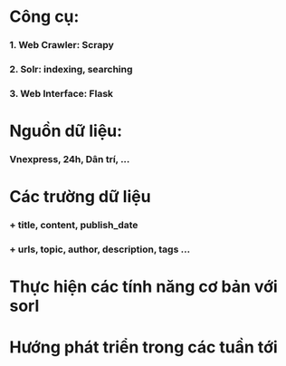 # Công cụ:
### 1. Web Crawler: Scrapy
### 2. Solr: indexing, searching
### 3. Web Interface: Flask 

# Nguồn dữ liệu: 
### Vnexpress, 24h, Dân trí, ...

# Các trường dữ liệu
### + title, content, publish_date 
### + urls, topic, author, description, tags ...

# Thực hiện các tính năng cơ bản với sorl 

# Hướng phát triển trong các tuần tới 